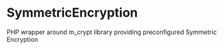 SymmetricEncryption
===================

PHP wrapper around m_crypt library providing preconfigured Symmetric Encryption
